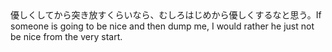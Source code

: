 <tr><td>優しくしてから突き放すくらいなら、むしろはじめから優しくするなと思う。<td><tr><tr><td>If someone is going to be nice and then dump me, I would rather he just not be nice from the very start.<td><tr></table>

